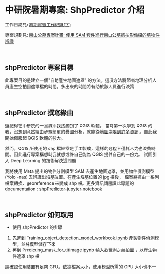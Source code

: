 # 中研院暑期專案: ShpPredictor 介紹

工作日誌見: [暑期實習工作紀錄(下)](https://hackmd.io/@edy5wylvRnustuodZbspjw/HkT-7Kqjh)

專案規劃見: [南山公墓專案計畫: 使用 SAM 套件進行南山公墓航拍影像檔的墓物件辨識](https://hackmd.io/@edy5wylvRnustuodZbspjw/r1YvSNPo3)

&emsp;
## shpPredictor 專案目標
此專案目的是建立一個"自動產生地圖遮罩" 的方法。這項方法將節省地理分析人員產生空拍圖遮罩檔的時間。多出來的時間將有助於該人員進行決策

&emsp;
## shpPredictor 撰寫緣由
還記得在中研院的一堂課中我接觸到了 QGIS 軟體。
當時第一次學到 QGIS 的我，沒想到竟然經由步驟簡單的疊圖分析，就能從[地圖中嗅到許多資訊](https://hackmd.io/@edy5wylvRnustuodZbspjw/HycpQLK5n)
。自此我開始佩服起 QGIS 軟體的強大。

然而，QGIS 所使用的 shp 檔經常是手工製成，這樣的過程不僅耗人力也浪費時間。因此進行專案構想時我就想或許自己能為 QGIS 提供自己的一份力。
試圖引入 Deep Learning 的技術解決這問題

我將使用 Meta 提出的物件分割模型 SAM 去產生地圖遮罩，並用物件偵測模型 (Yolo -nas) 去辨識出墳墓位置。在產生墳墓位置的 jpg 檔後，
檔案將經由一系列檔案轉換、georeference 來變成 shp 檔。更多資訊請閱讀此專題的 documentation : [shpPredictor-jupyter-notebook](https://jimmy93029.github.io/shpPredictor/books/intro.html)

&emsp;
## shpPredictor 如何取用
* 使用 shpPredictor 的步驟
1. 先進到 Training_object_detection_model_workbook.ipynb 產製物件偵測模型，並將模型儲存下來
2. 再到 Predicting_mask_for_tifimage.ipynb 輸入欲預測之航拍圖 ，以產生物件遮罩 shp 檔

請確認使用裝置有足夠 GPU。依據檔案大小，使用模型所需的 GPU 大小也不一 
